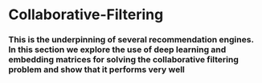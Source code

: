 # Collaborative-Filtering

### This is the underpinning of several recommendation engines. In this section we explore the use of deep learning and embedding matrices for solving the collaborative filtering problem and show that it performs very well
